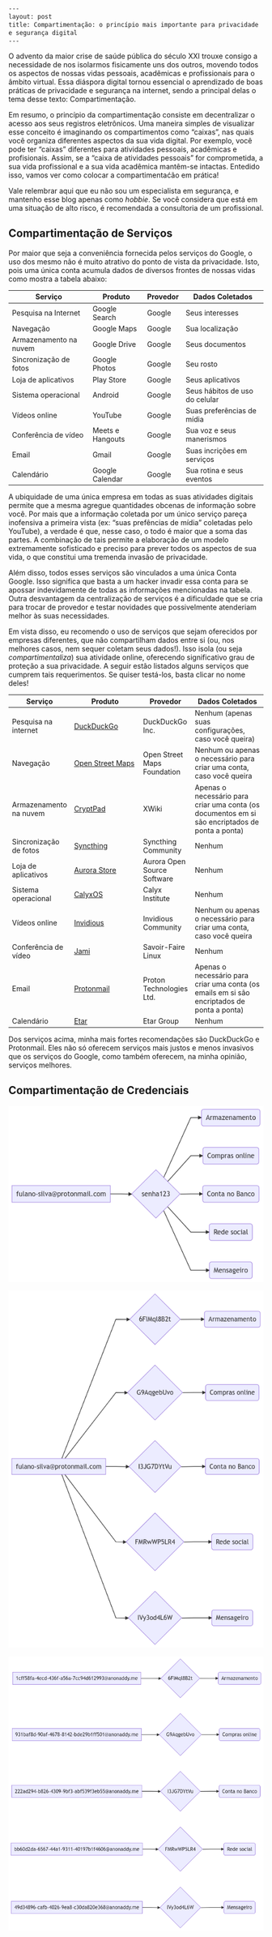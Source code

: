     ---
    layout: post
    title: Compartimentação: o princípio mais importante para privacidade e segurança digital
    ---

O advento da maior crise de saúde pública do século XXI trouxe consigo a
necessidade de nos isolarmos fisicamente uns dos outros, movendo todos
os aspectos de nossas vidas pessoais, acadêmicas e profissionais para o
âmbito virtual. Essa diáspora digital tornou essencial o aprendizado de
boas práticas de privacidade e segurança na internet, sendo a principal
delas o tema desse texto: Compartimentação.

Em resumo, o princípio da compartimentação consiste em decentralizar o
acesso aos seus registros eletrônicos. Uma maneira simples de visualizar
esse conceito é imaginando os compartimentos como “caixas”, nas quais
você organiza diferentes aspectos da sua vida digital. Por exemplo, você
pode ter “caixas” diferentes para atividades pessoais, acadêmicas e
profisionais. Assim, se a “caixa de atividades pessoais” for
comprometida, a sua vida profissional e a sua vida acadêmica mantêm-se
intactas. Entedido isso, vamos ver como colocar a compartimentaćão em
prática!

Vale relembrar aqui que eu não sou um especialista em segurança, e
mantenho esse blog apenas como *hobbie*. Se você considera que está em
uma situação de alto risco, é recomendada a consultoria de um
profissional.

Compartimentação de Serviços
----------------------------

Por maior que seja a conveniência fornecida pelos serviços do Google, o
uso dos mesmo não é muito atrativo do ponto de vista da privacidade.
Isto, pois uma única conta acumula dados de diversos frontes de nossas
vidas como mostra a tabela abaixo:

| Serviço                | Produto          | Provedor | Dados Coletados                |
|------------------------|------------------|----------|--------------------------------|
| Pesquisa na Internet   | Google Search    | Google   | Seus interesses                |
| Navegação              | Google Maps      | Google   | Sua localização                |
| Armazenamento na nuvem | Google Drive     | Google   | Seus documentos                |
| Sincronização de fotos | Google Photos    | Google   | Seu rosto                      |
| Loja de aplicativos    | Play Store       | Google   | Seus aplicativos               |
| Sistema operacional    | Android          | Google   | Seus hábitos de uso do celular |
| Vídeos online          | YouTube          | Google   | Suas preferências de mídia     |
| Conferência de vídeo   | Meets e Hangouts | Google   | Sua voz e seus manerismos      |
| Email                  | Gmail            | Google   | Suas incrições em serviços     |
| Calendário             | Google Calendar  | Google   | Sua rotina e seus eventos      |

A ubiquidade de uma única empresa em todas as suas atividades digitais
permite que a mesma agregue quantidades obcenas de informação sobre
você. Por mais que a informação coletada por um único serviço pareça
inofensiva a primeira vista (ex: “suas prefências de mídia” coletadas
pelo YouTube), a verdade é que, nesse caso, o todo é maior que a soma
das partes. A combinação de tais permite a elaboração de um modelo
extremamente sofisticado e preciso para prever todos os aspectos de sua
vida, o que constitui uma tremenda invasão de privacidade.

Além disso, todos esses serviços são vinculados a uma única Conta
Google. Isso significa que basta a um hacker invadir essa conta para se
apossar indevidamente de todas as informações mencionadas na tabela.
Outra desvantagem da centralização de serviços é a dificuldade que se
cria para trocar de provedor e testar novidades que possivelmente
atenderiam melhor às suas necessidades.

Em vista disso, eu recomendo o uso de serviços que sejam oferecidos por
empresas diferentes, que não compartilham dados entre si (ou, nos
melhores casos, nem sequer coletam seus dados!). Isso isola (ou seja
*compartimentaliza*) sua atividade online, oferecendo significativo grau
de proteção a sua privacidade. A seguir estão listados alguns serviços
que cumprem tais requerimentos. Se quiser testá-los, basta clicar no
nome deles!

<table>
<colgroup>
<col style="width: 13%" />
<col style="width: 35%" />
<col style="width: 15%" />
<col style="width: 35%" />
</colgroup>
<thead>
<tr class="header">
<th>Serviço</th>
<th>Produto</th>
<th>Provedor</th>
<th>Dados Coletados</th>
</tr>
</thead>
<tbody>
<tr class="odd">
<td>Pesquisa na internet</td>
<td><a href="https://duckduckgo.com/">DuckDuckGo</a></td>
<td>DuckDuckGo Inc.</td>
<td>Nenhum (apenas suas configurações, caso você queira)</td>
</tr>
<tr class="even">
<td>Navegação</td>
<td><a href="https://www.openstreetmap.org">Open Street Maps</a></td>
<td>Open Street Maps Foundation</td>
<td>Nenhum ou apenas o necessário para criar uma conta, caso você queira</td>
</tr>
<tr class="odd">
<td>Armazenamento na nuvem</td>
<td><a href="https://cryptpad.fr">CryptPad</a></td>
<td>XWiki</td>
<td>Apenas o necessário para criar uma conta (os documentos em si são encriptados de ponta a ponta)</td>
</tr>
<tr class="even">
<td>Sincronização de fotos</td>
<td><a href="https://syncthing.net/">Syncthing</a></td>
<td>Syncthing Community</td>
<td>Nenhum</td>
</tr>
<tr class="odd">
<td>Loja de aplicativos</td>
<td><a href="https://auroraoss.com/">Aurora Store</a></td>
<td>Aurora Open Source Software</td>
<td>Nenhum</td>
</tr>
<tr class="even">
<td>Sistema operacional</td>
<td><a href="https://freerobot.org/">CalyxOS</a></td>
<td>Calyx Institute</td>
<td>Nenhum</td>
</tr>
<tr class="odd">
<td>Vídeos online</td>
<td><a href="https://invidious.snopyta.org/">Invidious</a></td>
<td>Invidious Community</td>
<td>Nenhum ou apenas o necessário para criar uma conta, caso você queira</td>
</tr>
<tr class="even">
<td>Conferência de vídeo</td>
<td><a href="https://jami.net/">Jami</a></td>
<td>Savoir-Faire Linux</td>
<td>Nenhum</td>
</tr>
<tr class="odd">
<td>Email</td>
<td><a href="https://protonmail.com/">Protonmail</a></td>
<td>Proton Technologies Ltd.</td>
<td>Apenas o necessário para criar uma conta (os emails em si são encriptados de ponta a ponta)</td>
</tr>
<tr class="even">
<td>Calendário</td>
<td><a href="https://play.google.com/store/apps/details?id=ws.xsoh.etar">Etar</a></td>
<td>Etar Group</td>
<td>Nenhum</td>
</tr>
</tbody>
</table>

Dos serviços acima, minha mais fortes recomendações são DuckDuckGo e
Protonmail. Eles não só oferecem serviços mais justos e menos invasivos
que os serviços do Google, como também oferecem, na minha opinião,
serviços melhores.

Compartimentação de Credenciais
-------------------------------

![Image](25ffe3f89bc04681a2f659077b486962.png)

![Image](ce183179e26d4c1183776c90ec54c96a.png)

![Image](0ea3a57572674e67acab98958803424c.png)
